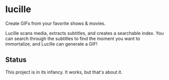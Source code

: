 # lucille

Create GIFs from your favorite shows & movies.

Lucille scans media, extracts subtitles, and creates a searchable index. You can search through the subtitles to find the moment you want to immortalize, and Lucille can generate a GIF!

## Status

This project is in its infancy. It works, but that's about it.
